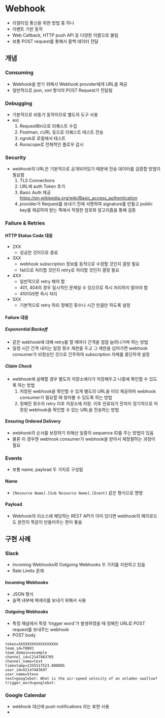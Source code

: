 # Webhook

- 리얼타임 통신을 위한 방법 중 하나
- 이벤트 기반 동작
- Web Callback, HTTP push API 등 다양한 이름으로 불림
- 보통 POST request를 통해서 콜백 데이터 전달

## 개념

### Consuming

- Webhook을 받기 위해서 Webhook provider에게 URL을 제공
- 일반적으로 json, xml 형식의 POST Request가 전달됨

### Debugging

- 기본적으로 비동기 동작이므로 별도의 도구 사용
- ex)
  1. RequestBin으로 리퀘스트 수집
  2. Postman, cURL 등으로 리퀘스트 테스트 전송
  3. ngrok로 로컬에서 테스트
  4. Runscope로 전체적인 플로우 감시

### Security

- webhook의 URL은 기본적으로 공개되어있기 때문에 전송 데이터를 검증할 방법이 필요함
  1. TLS Connections
  2. URL에 auth Token 추가
  3. Basic Auth 제공 https://en.wikipedia.org/wiki/Basic_access_authentication
  4. provider가 Request를 보내기 전에 서명하여 signature를 만들고 public key를 제공하여 받는 쪽에서 적절한 암호화 알고리즘을 통해 검증

### Failure & Retries

#### HTTP Status Code 대응

- 2XX 
  - 성공한 것이므로 종료
- 3XX
  - webhook subscription 정보를 동적으로 수정할 것인지 결정 필요
  - fail으로 처리할 것인지 retry로 처리할 것인지 결정 필요
- 4XX
  - 일반적으로 retry 해야 함
  - 401, 404의 경우 일시적인 문제일 수 있으므로 즉시 처리하지 말아야 함
  - 410이라면 즉시 처리
- 5XX
  - 기본적으로 retry 하되 정해진 횟수나 시간 만큼만 하도록 설정

#### Failure 대응

##### Exponential Backoff

- 같은 webhook에 대해 retry를 할 때마다 간격을 점점 늘려나가며 하는 방법
- 일정 시간 간격 내지는 일정 횟수 제한을 두고 그 제한을 넘어가면 webhook consumer가 비정상인 것으로 간주하여 subscription 자체를 중단하게 설정

##### Claim Check

- webhook에 실패할 경우 별도의 저장소에다가 저장해두고 나중에 확인할 수 있도록 하는 방법
  1. 저장된 webhook을 확인할 수 있게 별도의 URL을 미리 제공하여 webhook consumer가 필요할 때 찾아볼 수 있도록 하는 방법
  2. 정해진 횟수의 retry 이후 저장소에 저장. 이후 만료되기 전까지 정기적으로 저장된 webhook을 확인할 수 있는 URL을 전송하는 방법

#### Ensuring Ordered Delivery

- webhook의 순서를 보장하기 위해선 일종의 sequence ID를 주는 방법이 있음
- 물론 이 경우엔 webhook consumer가 webhook을 받아서 재정렬하는 과정이 필요

### Events

- 보통 name, payload 두 가지로 구성됨

#### Name

- `[Resource Name].[Sub Resource Name].[Event]` 같은 형식으로 명명

#### Payload

- Webhook의 리소스에 해당하는 REST API가 이미 있다면 webhook의 페이로드도 완전히 똑같이 만들어주는 편이 좋음

## 구현 사례

### Slack

- Incoming Webhooks와 Outgoing Webhooks 두 가지를 지원하고 있음
- Rate Limits 존재

#### Incoming Webhooks

- JSON 형식
- 슬랙 내부에 메세지를 보내기 위해서 사용

#### Outgoing Webhooks

- 특정 채널에서 특정 'trigger word'가 발생하였을 때 정해진 URL로 POST request를 보내주는 webhook
- POST body

``` form
token=XXXXXXXXXXXXXXXXXX
team_id=T0001
team_domain=example
channel_id=C2147483705
channel_name=test
timestamp=1355517523.000005
user_id=U2147483697
user_name=Steve
text=googlebot: What is the air-speed velocity of an unladen swallow?
trigger_word=googlebot:
```

### Google Calendar

- webhook 대신에 push notifications 라는 표현 사용
- 